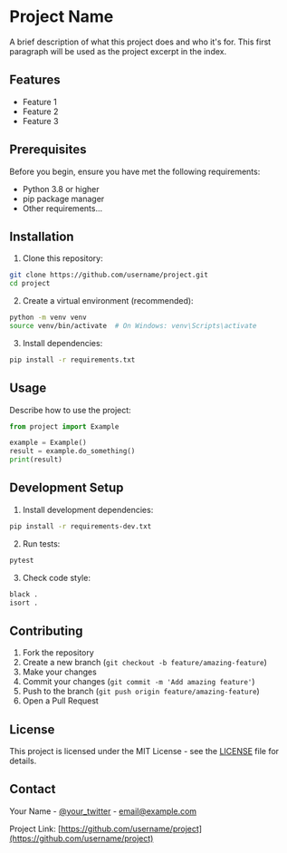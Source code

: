 # Project Name

A brief description of what this project does and who it's for. This first paragraph will be used as the project excerpt in the index.

## Features

- Feature 1
- Feature 2
- Feature 3

## Prerequisites

Before you begin, ensure you have met the following requirements:
* Python 3.8 or higher
* pip package manager
* Other requirements...

## Installation

1. Clone this repository:
```bash
git clone https://github.com/username/project.git
cd project
```

2. Create a virtual environment (recommended):
```bash
python -m venv venv
source venv/bin/activate  # On Windows: venv\Scripts\activate
```

3. Install dependencies:
```bash
pip install -r requirements.txt
```

## Usage

Describe how to use the project:

```python
from project import Example

example = Example()
result = example.do_something()
print(result)
```

## Development Setup

1. Install development dependencies:
```bash
pip install -r requirements-dev.txt
```

2. Run tests:
```bash
pytest
```

3. Check code style:
```bash
black .
isort .
```

## Contributing

1. Fork the repository
2. Create a new branch (`git checkout -b feature/amazing-feature`)
3. Make your changes
4. Commit your changes (`git commit -m 'Add amazing feature'`)
5. Push to the branch (`git push origin feature/amazing-feature`)
6. Open a Pull Request

## License

This project is licensed under the MIT License - see the [LICENSE](LICENSE) file for details.

## Contact

Your Name - [@your_twitter](https://twitter.com/your_twitter) - email@example.com

Project Link: [https://github.com/username/project](https://github.com/username/project) 